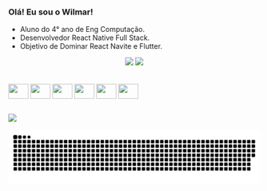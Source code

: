 ### Olá! Eu sou o Wilmar!
- Aluno do 4° ano de Eng Computação.
- Desenvolvedor React Native Full Stack.
- Objetivo de Dominar React Navite e Flutter.

<div align="center">
   <img height="180em" src="https://github-readme-stats.vercel.app/api/top-langs/?username=wilmarv&layout=compact&langs_count=7&theme=dracula"/>
   <img height="180em" src="https://github-readme-stats.vercel.app/api?username=wilmarv&show_icons=true&theme=dracula&include_all_commits=true&count_private=true"/>
</div>

<br/>

<div style="display: inline_block"><br>
		<img align="center" height="30" width="40" src="https://cdn.jsdelivr.net/gh/devicons/devicon/icons/java/java-original.svg">
		<img align="center" height="30" width="40" src="https://cdn.jsdelivr.net/gh/devicons/devicon/icons/javascript/javascript-original.svg">
		<img align="center" height="30" width="40" src="https://cdn.jsdelivr.net/gh/devicons/devicon/icons/typescript/typescript-original.svg">
		<img align="center" height="30" width="40" src="https://cdn.jsdelivr.net/gh/devicons/devicon/icons/dart/dart-original.svg">
  <img align="center" height="30" width="40" src="https://cdn.jsdelivr.net/gh/devicons/devicon/icons/react/react-original.svg" />
		<img align="center" height="30" width="40" src="https://cdn.jsdelivr.net/gh/devicons/devicon/icons/flutter/flutter-original.svg">
</div>
  
  ##
 
<div> 
  <a href="https://www.linkedin.com/in/wilmarvitor" target="_blank"><img src="https://img.shields.io/badge/-LinkedIn-%230077B5?style=for-the-badge&logo=linkedin&logoColor=white" target="_blank"></a> 
 
  ![Snake animation](https://github.com/wilmarv/wilmarv/blob/output/github-contribution-grid-snake.svg)
 
</div>
